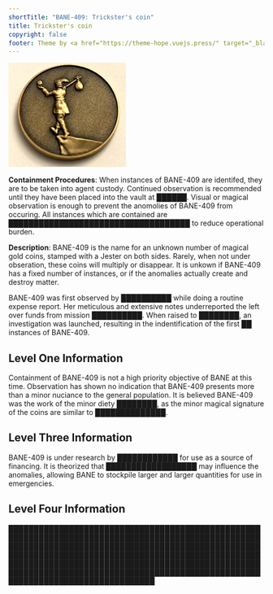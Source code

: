 ```yaml
---
shortTitle: "BANE-409: Trickster's coin"
title: Trickster's coin
copyright: false
footer: Theme by <a href="https://theme-hope.vuejs.press/" target="_blank">VuePress Theme Hope</a> | MIT Licensed, Copyright © 2019-present Mr.Hope
---
```


<ContainmentHeader baneid="409" containment="safe" disruption="aboleth" risk="safe" securityLevel="1" />

![Trickster's Coin](/assets/BANE-409.png)

**Containment Procedures**: When instances of BANE-409 are identifed, they are to be taken into agent custody. Continued observation is recommended until they have been placed into the vault at ██████. Visual or magical observation is enough to prevent the anomolies of BANE-409 from occuring. All instances which are contained are ████████████████████████████████████ to reduce operational burden.

**Description**: BANE-409 is the name for an unknown number of magical gold coins, stamped with a Jester on both sides. Rarely, when not under obseration, these coins will multiply or disappear. It is unkown if BANE-409 has a fixed number of instances, or if the anomalies actually create and destroy matter.

BANE-409 was first observed by ██████████ while doing a routine expense report. Her meticulous and extensive notes underreported the left over funds from mission ██████████. When raised to ████████, an investigation was launched, resulting in the indentification of the first ██ instances of BANE-409.

## Level One Information

Containment of BANE-409 is not a high priority objective of BANE at this time. Observation has shown no indication that BANE-409 presents more than a minor nuciance to the general population. It is believed BANE-409 was the work of the minor diety ████████, as the minor magical signature of the coins are similar to ██████████████.

## Level Three Information

BANE-409 is under research by ████████████ for use as a source of financing. It is theorized that ██████████████████ may influence the anomalies, allowing BANE to stockpile larger and larger quantities for use in emergencies. 

## Level Four Information

█████████████████████████████████████████████████████████████████████████████████████████████████████████████████████████████████████████████████████████████████████████████████████████████████████████████████████████████████████████████████████████████████████████████████████████████████████████████████████████████████████████
